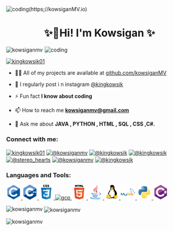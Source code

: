 <img align="centert" alt="coding" width="1000" src="https://steamuserimages-a.akamaihd.net/ugc/987884882627897716/C93D0286765DEE129571DE5CFAE5EC69E3F9294F/">(https;//kowsiganMV.io)
<h1 align="center">✨👋Hi! I'm Kowsigan ✨</h1>
<img align="right" alt="coding" width="400" src="https://64.media.tumblr.com/5d414e93d87fbc253b10c306561b1840/4a70d3dcdbe5345d-fc/s400x600/20390266b38917cfedeb5e56b53a0596701a154f.gifv">

<p align="left"> <img src="https://komarev.com/ghpvc/?username=kowsiganmv&label=Profile%20views&color=0e75b6&style=flat" alt="kowsiganmv" /> </p>

<p align="left"> <a href="https://twitter.com/kingkowsik01" target="blank"><img src="https://img.shields.io/twitter/follow/kingkowsik01?logo=twitter&style=for-the-badge" alt="kingkowsik01" /></a> </p>

- 👨‍💻 All of my projects are available at [github.com/kowsiganMV](github.com/kowsiganMV)

- 📝 I regularly post i n instagram [@kingkowsik](@kingkowsik)

- ⚡ Fun fact **I know about coding**

- 📫 How to reach me **kowsiganmv@gmail.com**

- 💬 Ask me about **JAVA , PYTHON , HTML , SQL , CSS ,C#.**

<h3 align="left">Connect with me:</h3>
<p align="left">
<a href="https://twitter.com/kingkowsik01" target="blank"><img align="center" src="https://raw.githubusercontent.com/rahuldkjain/github-profile-readme-generator/master/src/images/icons/Social/twitter.svg" alt="kingkowsik01" height="30" width="40" /></a>
<a href="https://linkedin.com/in/@kowsiganmv" target="blank"><img align="center" src="https://raw.githubusercontent.com/rahuldkjain/github-profile-readme-generator/master/src/images/icons/Social/linked-in-alt.svg" alt="@kowsiganmv" height="30" width="40" /></a>
<a href="https://fb.com/@kingkowsik" target="blank"><img align="center" src="https://raw.githubusercontent.com/rahuldkjain/github-profile-readme-generator/master/src/images/icons/Social/facebook.svg" alt="@kingkowsik" height="30" width="40" /></a>
<a href="https://instagram.com/@kingkowsik" target="blank"><img align="center" src="https://raw.githubusercontent.com/rahuldkjain/github-profile-readme-generator/master/src/images/icons/Social/instagram.svg" alt="@kingkowsik" height="30" width="40" /></a>
<a href="https://www.youtube.com/channel/UCWKgU1T4P71fxK4hQ0APpJg/featured" target="blank"><img align="center" src="https://raw.githubusercontent.com/rahuldkjain/github-profile-readme-generator/master/src/images/icons/Social/youtube.svg" alt="@stereo_hearts" height="30" width="40" /></a>
<a href="https://www.hackerrank.com/@kowsiganmv" target="blank"><img align="center" src="https://raw.githubusercontent.com/rahuldkjain/github-profile-readme-generator/master/src/images/icons/Social/hackerrank.svg" alt="@kowsiganmv" height="30" width="40" /></a>
<a href="https://www.leetcode.com/@kingkowsik" target="blank"><img align="center" src="https://raw.githubusercontent.com/rahuldkjain/github-profile-readme-generator/master/src/images/icons/Social/leet-code.svg" alt="@kingkowsik" height="30" width="40" /></a>
</p>

<h3 align="left">Languages and Tools:</h3>
<p align="left"> <a href="https://www.cprogramming.com/" target="_blank" rel="noreferrer"> <img src="https://raw.githubusercontent.com/devicons/devicon/master/icons/c/c-original.svg" alt="c" width="40" height="40"/> </a> <a href="https://www.w3schools.com/cpp/" target="_blank" rel="noreferrer"> <img src="https://raw.githubusercontent.com/devicons/devicon/master/icons/cplusplus/cplusplus-original.svg" alt="cplusplus" width="40" height="40"/> </a> <a href="https://www.w3schools.com/css/" target="_blank" rel="noreferrer"> <img src="https://raw.githubusercontent.com/devicons/devicon/master/icons/css3/css3-original-wordmark.svg" alt="css3" width="40" height="40"/> </a> <a href="https://cloud.google.com" target="_blank" rel="noreferrer"> <img src="https://www.vectorlogo.zone/logos/google_cloud/google_cloud-icon.svg" alt="gcp" width="40" height="40"/> </a> <a href="https://www.w3.org/html/" target="_blank" rel="noreferrer"> <img src="https://raw.githubusercontent.com/devicons/devicon/master/icons/html5/html5-original-wordmark.svg" alt="html5" width="40" height="40"/> </a> <a href="https://www.java.com" target="_blank" rel="noreferrer"> <img src="https://raw.githubusercontent.com/devicons/devicon/master/icons/java/java-original.svg" alt="java" width="40" height="40"/> </a> <a href="https://www.linux.org/" target="_blank" rel="noreferrer"> <img src="https://raw.githubusercontent.com/devicons/devicon/master/icons/linux/linux-original.svg" alt="linux" width="40" height="40"/> </a> <a href="https://www.mysql.com/" target="_blank" rel="noreferrer"> <img src="https://raw.githubusercontent.com/devicons/devicon/master/icons/mysql/mysql-original-wordmark.svg" alt="mysql" width="40" height="40"/> </a> <a href="https://www.python.org" target="_blank" rel="noreferrer"> <img src="https://raw.githubusercontent.com/devicons/devicon/master/icons/python/python-original.svg" alt="python" width="40" height="40"/> </a>
<a href="https://www.c-sharpcorner.com/" target="_blank" rel="noreferrer"> <img src="https://raw.githubusercontent.com/devicons/devicon/master/icons/csharp/csharp-original.svg" width="40" height="40"/> </a>
</p>

<p><img align="left" src="https://github-readme-stats.vercel.app/api/top-langs?username=kowsiganmv&show_icons=true&locale=en&layout=compact" alt="kowsiganmv" /></p>

<p>&nbsp;<img align="center" src="https://github-readme-stats.vercel.app/api?username=kowsiganmv&show_icons=true&locale=en" alt="kowsiganmv" /></p>

<p><img align="center" src="https://github-readme-streak-stats.herokuapp.com/?user=kowsiganmv&" alt="kowsiganmv" /></p>
